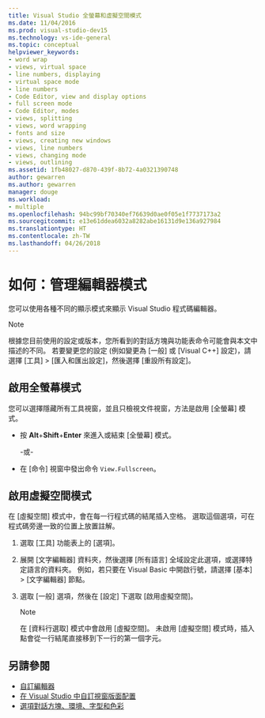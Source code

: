 ```yaml
---
title: Visual Studio 全螢幕和虛擬空間模式
ms.date: 11/04/2016
ms.prod: visual-studio-dev15
ms.technology: vs-ide-general
ms.topic: conceptual
helpviewer_keywords:
- word wrap
- views, virtual space
- line numbers, displaying
- virtual space mode
- line numbers
- Code Editor, view and display options
- full screen mode
- Code Editor, modes
- views, splitting
- views, word wrapping
- fonts and size
- views, creating new windows
- views, line numbers
- views, changing mode
- views, outlining
ms.assetid: 1fb48027-d870-439f-8b72-4a0321390748
author: gewarren
ms.author: gewarren
manager: douge
ms.workload:
- multiple
ms.openlocfilehash: 94bc99bf70340ef76639d0ae0f05e1f7737173a2
ms.sourcegitcommit: e13e61ddea6032a8282abe16131d9e136a927984
ms.translationtype: HT
ms.contentlocale: zh-TW
ms.lasthandoff: 04/26/2018
---
```

# <a name="how-to-manage-editor-modes"></a>如何：管理編輯器模式

您可以使用各種不同的顯示模式來顯示 Visual Studio 程式碼編輯器。

> [!NOTE]
> 根據您目前使用的設定或版本，您所看到的對話方塊與功能表命令可能會與本文中描述的不同。 若要變更您的設定 (例如變更為 [一般] 或 [Visual C++] 設定)，請選擇 [工具] > [匯入和匯出設定]，然後選擇 [重設所有設定]。

## <a name="enable-full-screen-mode"></a>啟用全螢幕模式

您可以選擇隱藏所有工具視窗，並且只檢視文件視窗，方法是啟用 [全螢幕] 模式。

-   按 **Alt**+**Shift**+**Enter** 來進入或結束 [全螢幕] 模式。

     -或-

-   在 [命令] 視窗中發出命令 `View.Fullscreen`。

## <a name="enable-virtual-space-mode"></a>啟用虛擬空間模式

在 [虛擬空間] 模式中，會在每一行程式碼的結尾插入空格。 選取這個選項，可在程式碼旁邊一致的位置上放置註解。

1.  選取 [工具] 功能表上的 [選項]。

2.  展開 [文字編輯器] 資料夾，然後選擇 [所有語言] 全域設定此選項，或選擇特定語言的資料夾。 例如，若只要在 Visual Basic 中開啟行號，請選擇 [基本] > [文字編輯器] 節點。

3.  選取 [一般] 選項，然後在 [設定] 下選取 [啟用虛擬空間]。

    > [!NOTE]
    > 在 [資料行選取] 模式中會啟用 [虛擬空間]。 未啟用 [虛擬空間] 模式時，插入點會從一行結尾直接移到下一行的第一個字元。

## <a name="see-also"></a>另請參閱

- [自訂編輯器](../ide/customizing-the-editor.md)
- [在 Visual Studio 中自訂視窗版面配置](../ide/customizing-window-layouts-in-visual-studio.md)
- [選項對話方塊、環境、字型和色彩](../ide/reference/fonts-and-colors-environment-options-dialog-box.md)